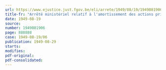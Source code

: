 ```yaml
---
url: https://www.ejustice.just.fgov.be/eli/arrete/1949/08/19/1949081906/justel
title-fr: "Arrêté ministériel relatif à l'amortissement des actions privilégiées de la Société nationale des Chemins de fer belges"
date: 1949-08-19
source:
number: 1949081906
page: 888888
case: 1949-08-19/06
publication: 1949-08-29
starts:
modifies:
pdf-original:
pdf-consolidated:
---
```


